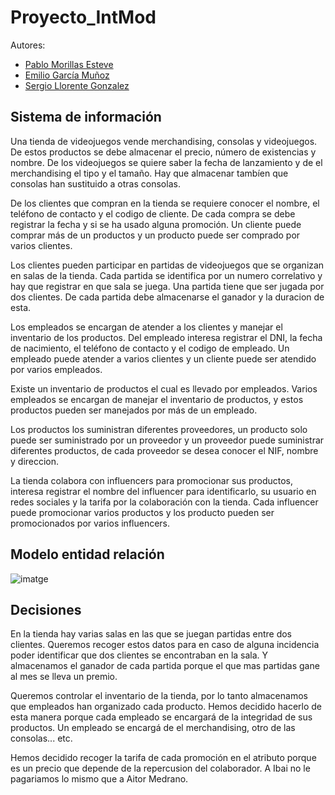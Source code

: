 # Proyecto_IntMod

Autores:

- [Pablo Morillas Esteve](https://github.com/pabloskii2006)
- [Emilio García Muñoz](https://github.com/Emilsito)
- [Sergio Llorente Gonzalez](https://github.com/CaulShiverss)

## Sistema de información

Una tienda de videojuegos vende merchandising, consolas y videojuegos. De estos productos se debe almacenar el precio, número de existencias y nombre. De los videojuegos se quiere saber la fecha de lanzamiento y de el merchandising el tipo y el tamaño. Hay que almacenar tambíen que consolas han sustituido a otras consolas.

De los clientes que compran en la tienda se requiere conocer el nombre, el teléfono de contacto y el codigo de cliente. De cada compra se debe registrar la fecha y si se ha usado alguna promoción.  Un cliente puede comprar más de un productos y un producto puede ser comprado por varios clientes.

Los clientes pueden participar en partidas de videojuegos que se organizan en salas de la tienda. Cada partida se identifica por un numero correlativo y hay que registrar en que sala se juega. Una partida tiene que ser jugada por dos clientes. De cada partida debe almacenarse el ganador y la duracion de esta.

Los empleados se encargan de atender a los clientes y manejar el inventario de los productos. Del empleado interesa registrar el DNI, la fecha de nacimiento, el teléfono de contacto y el codigo de empleado. Un empleado puede atender a varios clientes y un cliente puede ser atendido por varios empleados. 

Existe un inventario de productos el cual es llevado por empleados. Varios empleados se encargan de manejar el inventario de productos, y estos productos pueden ser manejados por más de un empleado.

Los productos los suministran diferentes proveedores, un producto solo puede ser suministrado por un proveedor y un proveedor puede suministrar diferentes productos, de cada proveedor se desea conocer el NIF, nombre y direccion.

La tienda colabora con influencers para promocionar sus productos, interesa registrar el nombre del influencer para identificarlo, su usuario en redes sociales y la tarifa por la colaboración con la tienda. Cada influencer puede promocionar varios productos y los producto pueden ser promocionados por varios influencers.

## Modelo entidad relación

![imatge](https://github.com/user-attachments/assets/20042a02-c22e-424e-83f2-1b9a4b39cb27)


## Decisiones

En la tienda hay varias salas en las que se juegan partidas entre dos clientes. Queremos recoger estos datos para en caso de alguna incidencia poder identificar que dos clientes se encontraban en la sala. Y almacenamos el ganador de cada partida porque el que mas partidas gane al mes se lleva un premio.

Queremos controlar el inventario de la tienda, por lo tanto almacenamos que empleados han organizado cada producto. Hemos decidido hacerlo de esta manera porque cada empleado se encargará de la integridad de sus productos. Un empleado se encargá de el merchandising, otro de las consolas... etc.

Hemos decidido recoger la tarifa de cada promoción en el atributo porque es un precio que depende de la repercusion del colaborador. A Ibai no le pagariamos lo mismo que a Aitor Medrano.







